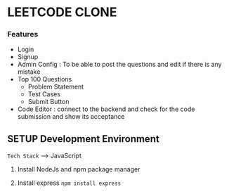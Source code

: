 # LEETCODE CLONE

### Features
- Login 
- Signup
- Admin Config : To be able to post the questions and edit if there is any mistake
- Top 100 Questions
  - Problem Statement 
  - Test Cases
  - Submit Button 
- Code Editor : connect to the backend and check for the code submission and show its acceptance


## SETUP Development Environment

`Tech Stack` --> JavaScript


1. Install NodeJs and npm package manager

2. Install express 
`npm install express`
